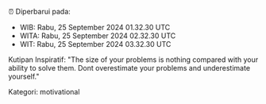 ⏰ Diperbarui pada:
- WIB: Rabu, 25 September 2024 01.32.30 UTC
- WITA: Rabu, 25 September 2024 02.32.30 UTC
- WIT: Rabu, 25 September 2024 03.32.30 UTC

Kutipan Inspiratif:
"The size of your problems is nothing compared with your ability to solve them. Dont overestimate your problems and underestimate yourself."


Kategori: motivational


